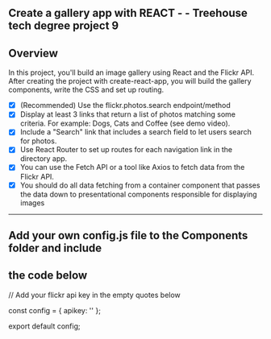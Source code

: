 ## Create a gallery app with REACT - - Treehouse tech degree project 9

## Overview

In this project, you'll build an image gallery using React and the Flickr API. After creating the project with create-react-app, you will build the gallery components, write the CSS and set up routing.

- [x] (Recommended) Use the flickr.photos.search endpoint/method
- [x] Display at least 3 links that return a list of photos matching some criteria. For example: Dogs, Cats and Coffee (see demo video).
- [x] Include a "Search" link that includes a search field to let users search for photos.
- [x] Use React Router to set up routes for each navigation link in the directory app.
- [x] You can use the Fetch API or a tool like Axios to fetch data from the Flickr API.
- [x] You should do all data fetching from a container component that passes the data down to presentational components responsible for displaying images

-------------------------------------------

## Add your own config.js file to the Components folder and include
## the code below

// Add your flickr api key in the empty quotes below

const config = {
    apikey: ''
};

export default config;
